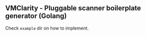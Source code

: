 ## VMClarity - Pluggable scanner boilerplate generator (Golang)

Check `example` dir on how to implement.